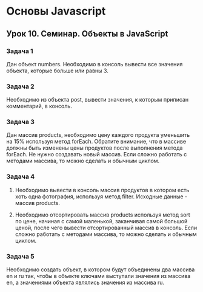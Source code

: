 # Основы Javascript
## Урок 10. Семинар. Объекты в JavaScript

### Задача 1 
Дан объект numbers. Необходимо в консоль вывести все значения объекта, которые больше или равны 3.

### Задача 2 
Необходимо из объекта post, вывести значения, к которым приписан комментарий, в консоль.

### Задача 3 
Дан массив products, необходимо цену каждого продукта уменьшить на 15% используя метод forEach. Обратите внимание, что в массиве должны быть изменены цены продуктов после выполнения метода forEach. Не нужно создавать новый массив. Если сложно работать с методами массива, то можно сделать и обычным циклом.

### Задача 4 
1. Необходимо вывести в консоль массив продуктов в котором есть хоть одна фотография, используя метод filter. Исходные данные - массив products.

2. Необходимо отсортировать массив products используя метод sort по цене, начиная с самой маленькой, заканчивая самой большой ценой, после чего вывести отсортированный массив в консоль. Если сложно работать с методами массива, то можно сделать и обычным циклом.

### Задача 5 
Необходимо создать объект, в котором будут объединены два массива en и ru так, чтобы в объекте ключами выступали значения из массива en, а значениями объекта являлись значения из массива ru.
